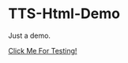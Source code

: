 # TTS-Html-Demo

Just a demo.

[Click Me For Testing!](https://dnahz32.github.io/TTS-Html-Demo/playTts.html)
